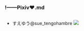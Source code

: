 ### !——Pixiv❤.md
![]()

- すえゆう@sue_tengohambre
![](https://pbs.twimg.com/media/EDDbyOVU8AEpUkf?format=jpg&name=4096x4096)
